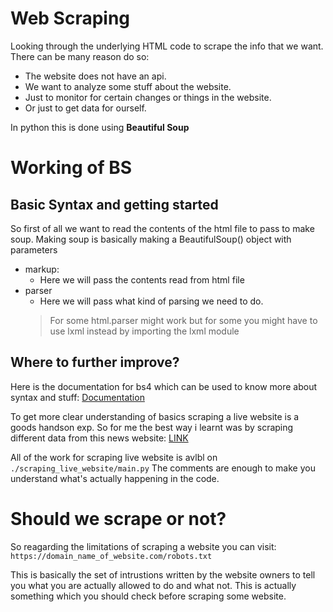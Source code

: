 # Web Scraping 

Looking through the underlying HTML code to scrape the info that we want. 
There can be many reason do so:

- The website does not have an api.
- We want to analyze some stuff about the website.
- Just to monitor for certain changes or things in the website.
- Or just to get data for ourself.

In python this is done using **Beautiful Soup**


# Working of BS

## Basic Syntax and getting started

So first of all we want to read the contents of the html file to pass to make soup.
Making soup is basically making a BeautifulSoup() object with parameters

- markup: 
    - Here we will pass the contents read from html file
- parser
    - Here we will pass what kind of parsing we need to do.
    > For some html.parser might work but for some you might have to use lxml instead by importing the lxml module

## Where to further improve?

Here is the documentation for bs4 which can be used to know more about syntax and stuff: 
[Documentation](https://www.crummy.com/software/BeautifulSoup/bs4/doc/)

To get more clear understanding of basics scraping a live website is a goods handson exp.
So for me the best way i learnt was by scraping different data from this news website: [LINK](https://news.ycombinator.com/news)

All of the work for scraping live website is avlbl on `./scraping_live_website/main.py`
The comments are enough to make you understand what's actually happening in the code.

# Should we scrape or not?

So reagarding the limitations of scraping a website you can visit:\
`https://domain_name_of_website.com/robots.txt`

This is basically the set of intrustions written by the website owners to tell you what you are actually allowed to do and what not.
This is actually something which you should check before scraping some website.